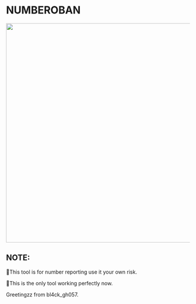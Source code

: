# NUMBEROBAN
<img src="https://i.ytimg.com/vi/muf8I5vnFFk/maxresdefault.jpg" width="900" height="600"/>

## NOTE:
🎯This tool is for number reporting use it your own risk.

🎯This is the only tool working perfectly now.

Greetingzz from bl4ck_gh057.




